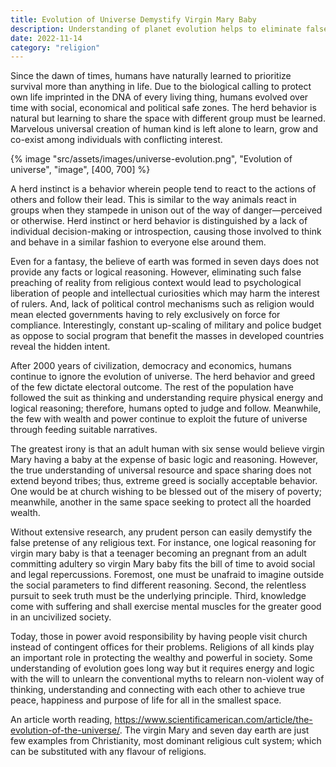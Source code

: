 ```yaml
---
title: Evolution of Universe Demystify Virgin Mary Baby
description: Understanding of planet evolution helps to eliminate false believe systems
date: 2022-11-14
category: "religion"
---
```


Since the dawn of times, humans have naturally learned to prioritize survival more than anything in life. Due to the biological calling to protect own life imprinted in the DNA of every living thing, humans evolved over time with social, economical and political safe zones. The herd behavior is natural but learning to share the space with different group must be learned. Marvelous universal creation of human kind is left alone to learn, grow and co-exist among individuals with conflicting interest.

<!-- excerpt -->

{% image "src/assets/images/universe-evolution.png", "Evolution of universe", "image", [400, 700] %}

A herd instinct is a behavior wherein people tend to react to the actions of others and follow their lead. This is similar to the way animals react in groups when they stampede in unison out of the way of danger—perceived or otherwise. Herd instinct or herd behavior is distinguished by a lack of individual decision-making or introspection, causing those involved to think and behave in a similar fashion to everyone else around them.

Even for a fantasy, the believe of earth was formed in seven days does not provide any facts or logical reasoning. However, eliminating such false preaching of reality from religious context would lead to psychological liberation of people and intellectual curiosities which may harm the interest of rulers. And, lack of political control mechanisms such as religion would mean elected governments having to rely exclusively on force for compliance. Interestingly, constant up-scaling of military and police budget as oppose to social program that benefit the masses in developed countries reveal the hidden intent.

After 2000 years of civilization, democracy and economics, humans continue to ignore the evolution of universe. The herd behavior and greed of the few dictate electoral outcome. The rest of the population have followed the suit as thinking and understanding require physical energy and logical reasoning; therefore, humans opted to judge and follow. Meanwhile, the few with wealth and power continue to exploit the future of universe through feeding suitable narratives.

The greatest irony is that an adult human with six sense would believe virgin Mary having a baby at the expense of basic logic and reasoning. However, the true understanding of universal resource and space sharing does not extend beyond tribes; thus, extreme greed is socially acceptable behavior. One would be at church wishing to be blessed out of the misery of poverty; meanwhile, another in the same space seeking to protect all the hoarded wealth.

Without extensive research, any prudent person can easily demystify the false pretense of any religious text. For instance, one logical reasoning for virgin mary baby is that a teenager becoming an pregnant from an adult committing adultery so virgin Mary baby fits the bill of time to avoid social and legal repercussions. Foremost, one must be unafraid to imagine outside the social parameters to find different reasoning. Second, the relentless pursuit to seek truth must be the underlying principle. Third, knowledge come with suffering and shall exercise mental muscles for the greater good in an uncivilized society.

Today, those in power avoid responsibility by having people visit church instead of contingent offices for their problems. Religions of all kinds play an important role in protecting the wealthy and powerful in society. Some understanding of evolution goes long way but it requires energy and logic with the will to unlearn the conventional myths to relearn non-violent way of thinking, understanding and connecting with each other to achieve true peace, happiness and purpose of life for all in the smallest space.

An article worth reading, https://www.scientificamerican.com/article/the-evolution-of-the-universe/. The virgin Mary and seven day earth are just few examples from Christianity, most dominant religious cult system; which can be substituted with any flavour of religions.
